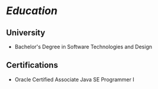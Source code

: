 # *Education*

## University

* Bachelor's Degree in Software Technologies and Design

## Certifications

* Oracle Certified Associate Java SE Programmer I